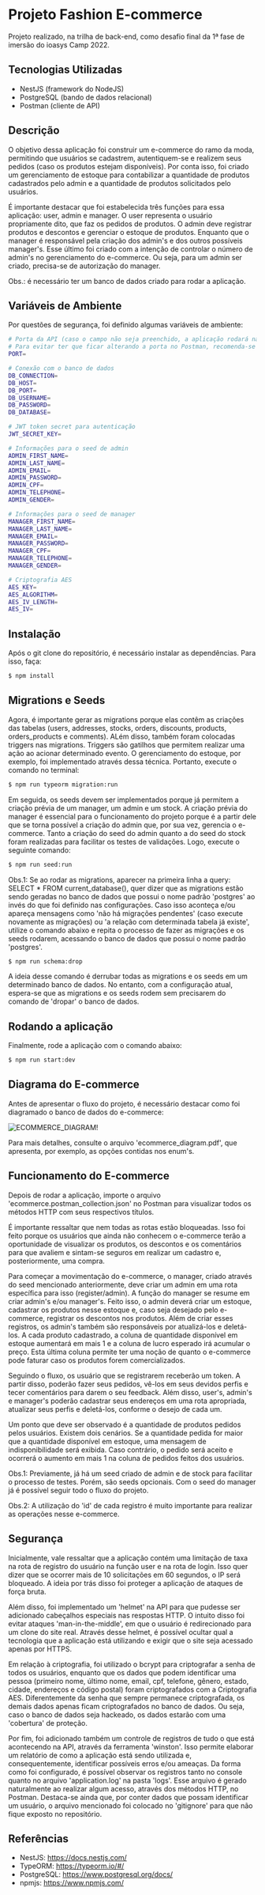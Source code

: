 # Projeto Fashion E-commerce

Projeto realizado, na trilha de back-end, como desafio final da 1ª fase de imersão do ioasys Camp 2022.

## Tecnologias Utilizadas

- NestJS (framework do NodeJS)
- PostgreSQL (bando de dados relacional)
- Postman (cliente de API)

## Descrição

O objetivo dessa aplicação foi construir um e-commerce do ramo da moda, permitindo que usuários se cadastrem, autentiquem-se e realizem seus pedidos (caso os produtos estejam disponíveis). Por conta isso, foi criado um gerenciamento de estoque para contabilizar a quantidade de produtos cadastrados pelo admin e a quantidade de produtos solicitados pelo usuários.

É importante destacar que foi estabelecida três funções para essa aplicação: user, admin e manager. O user representa o usuário propriamente dito, que faz os pedidos de produtos. O admin deve registrar produtos e descontos e gerenciar o estoque de produtos. Enquanto que o manager é responsável pela criação dos admin's e dos outros possíveis manager's. Esse último foi criado com a intenção de controlar o número de admin's no gerenciamento do e-commerce. Ou seja, para um admin ser criado, precisa-se de autorização do manager.

Obs.: é necessário ter um banco de dados criado para rodar a aplicação.

## Variáveis de Ambiente

Por questões de segurança, foi definido algumas variáveis de ambiente:

```bash
# Porta da API (caso o campo não seja preenchido, a aplicação rodará na porta 3000). 
# Para evitar ter que ficar alterando a porta no Postman, recomenda-se deixar esse campo sem valor.
PORT=                             

# Conexão com o banco de dados
DB_CONNECTION=                  
DB_HOST=                         
DB_PORT=                         
DB_USERNAME=                     
DB_PASSWORD=                     
DB_DATABASE=                      

# JWT token secret para autenticação
JWT_SECRET_KEY=      

# Informações para o seed de admin
ADMIN_FIRST_NAME=                 
ADMIN_LAST_NAME=                  
ADMIN_EMAIL=                      
ADMIN_PASSWORD=
ADMIN_CPF=
ADMIN_TELEPHONE=
ADMIN_GENDER=

# Informações para o seed de manager
MANAGER_FIRST_NAME=
MANAGER_LAST_NAME=
MANAGER_EMAIL=
MANAGER_PASSWORD=
MANAGER_CPF=
MANAGER_TELEPHONE=
MANAGER_GENDER=

# Criptografia AES
AES_KEY=
AES_ALGORITHM=
AES_IV_LENGTH=
AES_IV=
```

## Instalação

Após o git clone do repositório, é necessário instalar as dependências. Para isso, faça:

```bash
$ npm install
```

## Migrations e Seeds

Agora, é importante gerar as migrations porque elas contêm as criações das tabelas (users, addresses, stocks, orders, discounts, products, orders_products e comments). ALém disso, também foram colocadas triggers nas migrations. Triggers são gatilhos que permitem realizar uma ação ao acionar determinado evento. O gerenciamento do estoque, por exemplo, foi implementado através dessa técnica. Portanto, execute o comando no terminal:

```bash
$ npm run typeorm migration:run
```

Em seguida, os seeds devem ser implementados porque já permitem a criação prévia de um manager, um admin e um stock. A criação prévia do manager é essencial para o funcionamento do projeto porque é a partir dele que se torna possível a criação do admin que, por sua vez, gerencia o e-commerce. Tanto a criação do seed do admin quanto a do seed do stock foram realizadas para facilitar os testes de validações. Logo, execute o seguinte comando:  

```bash
$ npm run seed:run
```

Obs.1: Se ao rodar as migrations, aparecer na primeira linha a query: SELECT * FROM current_database(), quer dizer que as migrations estão sendo geradas no banco de dados que possui o nome padrão 'postgres' ao invés do que foi definido nas configurações. Caso isso aconteça e/ou apareça mensagens como 'não há migrações pendentes' (caso execute novamente as migrações) ou 'a relação com determinada tabela já existe', utilize o comando abaixo e repita o processo de fazer as migrações e os seeds rodarem, acessando o banco de dados que possui o nome padrão 'postgres'. 

```bash
$ npm run schema:drop
```

A ideia desse comando é derrubar todas as migrations e os seeds em um determinado banco de dados. No entanto, com a configuração atual, espera-se que as migrations e os seeds rodem sem precisarem do comando de 'dropar' o banco de dados. 

## Rodando a aplicação

Finalmente, rode a aplicação com o comando abaixo:

```bash
$ npm run start:dev
```

## Diagrama do E-commerce

Antes de apresentar o fluxo do projeto, é necessário destacar como foi diagramado o banco de dados do e-commerce:

![ECOMMERCE_DIAGRAM!](https://user-images.githubusercontent.com/91624733/155892194-0ef023dd-dfca-4d96-b733-1d9790aa4d48.png)

Para mais detalhes, consulte o arquivo 'ecommerce_diagram.pdf', que apresenta, por exemplo, as opções contidas nos enum's.

## Funcionamento do E-commerce

Depois de rodar a aplicação, importe o arquivo 'ecommerce.postman_collection.json' no Postman para visualizar todos os métodos HTTP com seus respectivos títulos. 

É importante ressaltar que nem todas as rotas estão bloqueadas. Isso foi feito porque os usuários que ainda não conhecem o e-commerce terão a oportunidade de visualizar os produtos, os descontos e os comentários para que avaliem e sintam-se seguros em realizar um cadastro e, posteriormente, uma compra. 

Para começar a movimentação do e-commerce, o manager, criado através do seed mencionado anteriormente, deve criar um admin em uma rota específica para isso (register/admin). A função do manager se resume em criar admin's e/ou manager's. Feito isso, o admin deverá criar um estoque, cadastrar os produtos nesse estoque e, caso seja desejado pelo e-commerce, registrar os descontos nos produtos. Além de criar esses registros, os admin's também são responsáveis por atualizá-los e deletá-los. A cada produto cadastrado, a coluna de quantidade disponível em estoque aumentará em mais 1 e a coluna de lucro esperado irá acumular o preço. Esta última coluna permite ter uma noção de quanto o e-commerce pode faturar caso os produtos forem comercializados.

Seguindo o fluxo, os usuário que se registrarem receberão um token. A partir disso, poderão fazer seus pedidos, vê-los em seus devidos perfis e tecer comentários para darem o seu feedback. Além disso, user's, admin's e manager's poderão cadastrar seus endereços em uma rota apropriada, atualizar seus perfis e deletá-los, conforme o desejo de cada um. 

Um ponto que deve ser observado é a quantidade de produtos pedidos pelos usuários. Existem dois cenários. Se a quantidade pedida for maior que a quantidade disponível em estoque, uma mensagem de indisponibilidade será exibida. Caso contrário, o pedido será aceito e ocorrerá o aumento em mais 1 na coluna de pedidos feitos dos usuários. 

Obs.1: Previamente, já há um seed criado de admin e de stock para facilitar o processo de testes. Porém, são seeds opcionais. Com o seed do manager já é possível seguir todo o fluxo do projeto.

Obs.2: A utilização do 'id' de cada registro é muito importante para realizar as operações nesse e-commerce. 

## Segurança

Inicialmente, vale ressaltar que a aplicação contém uma limitação de taxa na rota de registro do usuário na função user e na rota de login. Isso quer dizer que se ocorrer mais de 10 solicitações em 60 segundos, o IP será bloqueado. A ideia por trás disso foi proteger a aplicação de ataques de força bruta.  

Além disso, foi implementado um 'helmet' na API para que pudesse ser adicionado cabeçalhos especiais nas respostas HTTP. O intuito disso foi evitar ataques 'man-in-the-middle', em que o usuário é redirecionado para um clone do site real. Através desse helmet, é possível ocultar qual a tecnologia que a aplicação está utilizando e exigir que o site seja acessado apenas por HTTPS. 

Em relação à criptografia, foi utilizado o bcrypt para criptografar a senha de todos os usuários, enquanto que os dados que podem identificar uma pessoa (primeiro nome, último nome, email, cpf, telefone, gênero, estado, cidade, endereços e código postal) foram criptografados com a Criptografia AES. Diferentemente da senha que sempre permanece criptografada, os demais dados apenas ficam criptografados no banco de dados. Ou seja, caso o banco de dados seja hackeado, os dados estarão com uma 'cobertura' de proteção.

Por fim, foi adicionado também um controle de registros de tudo o que está acontecendo na API, através da ferramenta 'winston'. Isso permite elaborar um relatório de como a aplicação está sendo utilizada e, consequentemente, identificar possíveis erros e/ou ameaças. Da forma como foi configurado, é possível observar os registros tanto no console quanto no arquivo 'application.log' na pasta 'logs'. Esse arquivo é gerado naturalmente ao realizar algum acesso, através dos métodos HTTP, no Postman. Destaca-se ainda que, por conter dados que possam identificar um usuário, o arquivo mencionado foi colocado no 'gitignore' para que não fique exposto no repositório.    

## Referências

- NestJS: https://docs.nestjs.com/
- TypeORM: https://typeorm.io/#/
- PostgreSQL: https://www.postgresql.org/docs/
- npmjs: https://www.npmjs.com/
